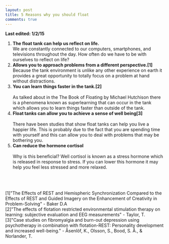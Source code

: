 ```yaml
---
layout: post
title: 5 Reasons why you should float
comments: true
---
```

<b> Last edited: 1/2/15 </b>


<ol>
    <li><b>The float tank can help us reflect on life.</b></li>
    We are constantly connected to our computers, smartphones, and televisions throughout the day. How often do we have to be with ourselves to reflect on life?
    <li><b>Allows you to approach problems from a different perspective.[1]</b></li>
    Because the tank environment is unlike any other experience on earth it provides a great opportunity to totally focus on a problem at hand without distractions.  
    <li><b>You can learn things faster in the tank.[2]</li></b>
    <br>
        As talked about in the The Book of Floating by Michael Hutchison there is a phenomena known as superlearning that can occur in the tank which allows you to learn things faster than outside of the tank.
    <br>
    <li><b>Float tanks can allow you to achieve a sense of well being[3]</li></b>
    <br>
        There have been studies that show float tanks can help you live a happier life.  This is probably due to the fact that you are spending time with yourself and this can allow you to deal with problems that may be bothering you.
    <li><b>Can reduce the hormone cortisol</li></b>
    <br>
        Why is this beneficial? Well cortisol is known as a stress hormone which is released in response to stress.  If you can lower this hormone it may help you feel less stressed and more relaxed.
</ol>

<br>
<br>
<br>
[1]"The Effects of REST and Hemispheric Synchronization Compared to the Effects of REST and Guided Imagery on the Enhancement of Creativity in Problem-Solving" -  Baker D.A
<br>
[2]"The effects of flotation restricted environmental stimulation therapy on learning: subjective evaluation and EEG measurements" - Taylor, T.
<br>
[3]"Case studies on fibromyalgia and burn-out depression using psychotherapy in combination with flotation-REST: Personality development and increased well-being." - Åsenlöf, K., Olsson, S., Bood, S. Å., & Norlander, T.
